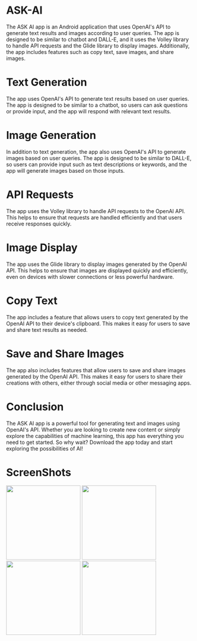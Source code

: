 # ASK-AI
The ASK AI app is an Android application that uses OpenAI's API to generate text results and images according to user queries. The app is designed to be similar to chatbot and DALL-E, and it uses the Volley library to handle API requests and the Glide library to display images. Additionally, the app includes features such as copy text, save images, and share images.

# Text Generation
The app uses OpenAI's API to generate text results based on user queries. The app is designed to be similar to a chatbot, so users can ask questions or provide input, and the app will respond with relevant text results.

# Image Generation
In addition to text generation, the app also uses OpenAI's API to generate images based on user queries. The app is designed to be similar to DALL-E, so users can provide input such as text descriptions or keywords, and the app will generate images based on those inputs.

# API Requests
The app uses the Volley library to handle API requests to the OpenAI API. This helps to ensure that requests are handled efficiently and that users receive responses quickly.

# Image Display
The app uses the Glide library to display images generated by the OpenAI API. This helps to ensure that images are displayed quickly and efficiently, even on devices with slower connections or less powerful hardware.

# Copy Text
The app includes a feature that allows users to copy text generated by the OpenAI API to their device's clipboard. This makes it easy for users to save and share text results as needed.

# Save and Share Images
The app also includes features that allow users to save and share images generated by the OpenAI API. This makes it easy for users to share their creations with others, either through social media or other messaging apps.

# Conclusion
The ASK AI app is a powerful tool for generating text and images using OpenAI's API. Whether you are looking to create new content or simply explore the capabilities of machine learning, this app has everything you need to get started. So why wait? Download the app today and start exploring the possibilities of AI!



# ScreenShots

<img src="https://user-images.githubusercontent.com/116948587/226099164-a4d92de1-bb2a-41c0-b9b6-79d115fd4c54.jpeg" width="200">

<img src="https://user-images.githubusercontent.com/116948587/226099370-37acf872-da8d-48b0-bc2c-d7aa13bd2531.jpeg" width="200">

<img src="https://user-images.githubusercontent.com/116948587/226099384-d7d6a03f-ea35-4011-a543-8fd6e303fe4a.jpeg" width="200">

<img src="https://user-images.githubusercontent.com/116948587/226099591-61393f44-e171-468c-8e1e-68688d673383.jpeg" width="200">









